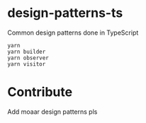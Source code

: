 # design-patterns-ts
Common design patterns done in TypeScript

```
yarn
yarn builder
yarn observer
yarn visitor
```

# Contribute
Add moaar design patterns pls
